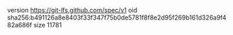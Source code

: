 version https://git-lfs.github.com/spec/v1
oid sha256:b491126a8e8403f33f347f75b0de5781f8f8e2d95f269b161d326a9f482a686f
size 11781
